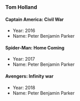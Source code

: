 ### Tom Holland

#### Captain America: Civil War
- Year: 2016
- Name: Peter Benjamin Parker

#### Spider-Man: Home Coming
- Year: 2017
- Name: Peter Benjamin Parker

#### Avengers: Infinity war
- Year: 2018
- Name: Peter Benjamin Parker

